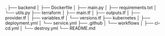 .
├── backend
│   ├── Dockerfile
│   ├── main.py
│   ├── requirements.txt
│   └── utils.py
├── terraform
│   ├── main.tf
│   ├── outputs.tf
│   ├── provider.tf
│   ├── variables.tf
│   └── versions.tf
├── kubernetes
│   ├── deployment.yml
│   └── service.yml
├── .github
│   └── workflows
│       ├── ci-cd.yml
│       └── destroy.yml
└── README.md
